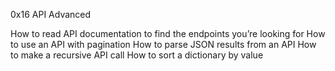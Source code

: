 0x16 API Advanced

How to read API documentation to find the endpoints you’re looking for
How to use an API with pagination
How to parse JSON results from an API
How to make a recursive API call
How to sort a dictionary by value
